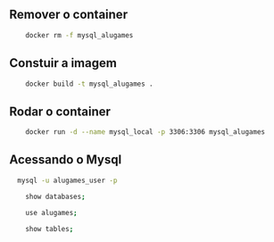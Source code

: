 ## Remover o container

```bash
    docker rm -f mysql_alugames
```


## Constuir a imagem

```bash
    docker build -t mysql_alugames .
```

## Rodar o container

```bash
    docker run -d --name mysql_local -p 3306:3306 mysql_alugames
```

## Acessando o Mysql

```bash
  mysql -u alugames_user -p
```

```bash
    show databases;
```

```bash
    use alugames;
```

```bash
    show tables;
```